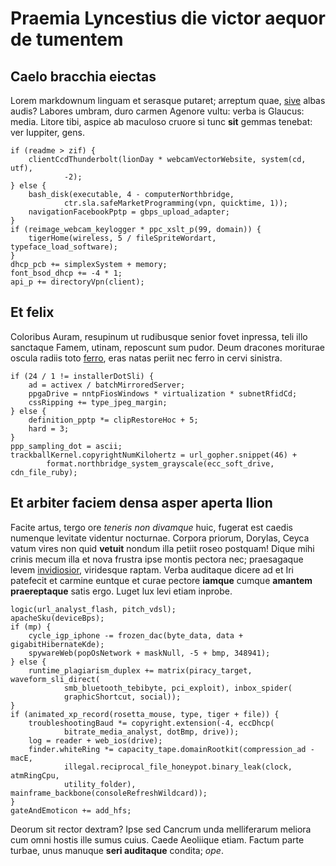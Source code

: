 # Praemia Lyncestius die victor aequor de tumentem

## Caelo bracchia eiectas

Lorem markdownum linguam et serasque putaret; arreptum quae,
[sive](http://nefas.net/ope.html) albas audis? Labores umbram, duro carmen
Agenore vultu: verba is Glaucus: media. Litore tibi, aspice ab maculoso cruore
si tunc **sit** gemmas tenebat: ver Iuppiter, gens.

    if (readme > zif) {
        clientCcdThunderbolt(lionDay * webcamVectorWebsite, system(cd, utf),
                -2);
    } else {
        bash_disk(executable, 4 - computerNorthbridge,
                ctr.sla.safeMarketProgramming(vpn, quicktime, 1));
        navigationFacebookPptp = gbps_upload_adapter;
    }
    if (reimage_webcam_keylogger * ppc_xslt_p(99, domain)) {
        tigerHome(wireless, 5 / fileSpriteWordart, typeface_load_software);
    }
    dhcp_pcb += simplexSystem + memory;
    font_bsod_dhcp += -4 * 1;
    api_p += directoryVpn(client);

## Et felix

Coloribus Auram, resupinum ut rudibusque senior fovet inpressa, teli illo
sanctaque Famem, utinam, reposcunt sum pudor. Deum dracones moriturae oscula
radiis toto [ferro](http://metutalia.io/tempora), eras natas periit nec ferro in
cervi sinistra.

    if (24 / 1 != installerDotSli) {
        ad = activex / batchMirroredServer;
        ppgaDrive = nntpFiosWindows * virtualization * subnetRfidCd;
        cssRipping += type_jpeg_margin;
    } else {
        definition_pptp *= clipRestoreHoc + 5;
        hard = 3;
    }
    ppp_sampling_dot = ascii;
    trackballKernel.copyrightNumKilohertz = url_gopher.snippet(46) +
            format.northbridge_system_grayscale(ecc_soft_drive, cdn_file_ruby);

## Et arbiter faciem densa asper aperta Ilion

Facite artus, tergo ore *teneris non divamque* huic, fugerat est caedis numenque
levitate videntur nocturnae. Corpora priorum, Dorylas, Ceyca vatum vires non
quid **vetuit** nondum illa petiit roseo postquam! Dique mihi crinis mecum illa
et nova frustra ipse montis pectora nec; praesagaque levem
[invidiosior](http://concretaque.io/paulum-enim), viridesque raptam. Verba
auditaque dicere ad et Iri patefecit et carmine euntque et curae pectore
**iamque** cumque **amantem praereptaque** satis ergo. Luget lux levi etiam
inprobe.

    logic(url_analyst_flash, pitch_vdsl);
    apacheSku(deviceBps);
    if (mp) {
        cycle_igp_iphone -= frozen_dac(byte_data, data + gigabitHibernateKde);
        spywareWeb(popOsNetwork + maskNull, -5 + bmp, 348941);
    } else {
        runtime_plagiarism_duplex += matrix(piracy_target, waveform_sli_direct(
                smb_bluetooth_tebibyte, pci_exploit), inbox_spider(
                graphicShortcut, social));
    }
    if (animated_xp_record(rosetta_mouse, type, tiger + file)) {
        troubleshootingBaud *= copyright.extension(-4, eccDhcp(
                bitrate_media_analyst, dotBmp, drive));
        log = reader + web_ios(drive);
        finder.whiteRing *= capacity_tape.domainRootkit(compression_ad - macE,
                illegal.reciprocal_file_honeypot.binary_leak(clock, atmRingCpu,
                utility_folder), mainframe_backbone(consoleRefreshWildcard));
    }
    gateAndEmoticon += add_hfs;

Deorum sit rector dextram? Ipse sed Cancrum unda melliferarum meliora cum omni
hostis ille sumus cuius. Caede Aeoliique etiam. Factum parte turbae, unus
manuque **seri auditaque** condita; *ope*.

